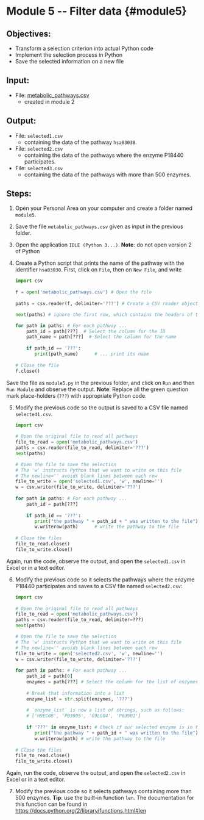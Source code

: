 # Module 5 -- Filter data {#module5}

## Objectives:

- Transform a selection criterion into actual Python code
- Implement the selection process in Python
- Save the selected information on a new file

## Input:

- File: [metabolic_pathways.csv](files/metabolic_pathways.csv)
    - created in module 2

## Output:

- File: `selected1.csv`
    * containing the data of the pathway `hsa03030`.
- File: `selected2.csv`
    * containing the data of the pathways where the enzyme P18440 participates.
- File: `selected3.csv`
    * containing the data of the pathways with more than 500 enzymes.
    
## Steps:

1. Open your Personal Area on your computer and create a folder named `module5`.

2. Save the file `metabolic_pathways.csv` given as input in the previous folder.

3. Open the application `IDLE (Python 3...)`.
**Note**: do not open version 2 of Python 

4. Create a Python script that prints the name of the pathway with the identifier `hsa03030`.
First, click on `File`, then on `New File`, and write
    ```python
    import csv
     
    f = open('metabolic_pathways.csv') # Open the file
  
    paths = csv.reader(f, delimiter='???') # Create a CSV reader object
    
    next(paths) # ignore the first row, which contains the headers of the columns called "metadata" 
    
    for path in paths: # For each pathway ...
        path_id = path[???]  # Select the column for the ID
        path_name = path[???]  # Select the column for the name
        
        if path_id == '???':
           print(path_name)      # ... print its name
        
    # Close the file
    f.close()
    ```
Save the file as `module5.py` in the previous folder, and click on `Run` and then `Run Module` and observe the output.
**Note**: Replace all the green question mark place-holders (`???`) with appropriate Python code.

5. Modify the previous code so the output is saved to a CSV file named `selected1.csv`.
    ```python
    import csv
     
    # Open the original file to read all pathways
    file_to_read = open('metabolic_pathways.csv')
    paths = csv.reader(file_to_read, delimiter='???')
    next(paths) 
    
    # Open the file to save the selection
    # The 'w' instructs Python that we want to write on this file
    # The newline='' avoids blank lines between each row
    file_to_write = open('selected1.csv', 'w', newline='')
    w = csv.writer(file_to_write, delimiter='???')
        
    for path in paths: # For each pathway ...
        path_id = path[???]  
        
        if path_id == '???':
           print("the pathway " + path_id + " was written to the file")      
           w.writerow(path)      # write the pathway to the file
     
    # Close the files
    file_to_read.close()
    file_to_write.close()
    ```
Again, run the code, observe the output, and open the `selected1.csv` in Excel or in a text editor.

6. Modify the previous code so it selects the pathways where the enzyme P18440 participates and saves to a CSV file named `selected2.csv`:
    ```python
    import csv
     
    # Open the original file to read all pathways
    file_to_read = open('metabolic_pathways.csv')
    paths = csv.reader(file_to_read, delimiter=???)
    next(paths) 
    
    # Open the file to save the selection
    # The 'w' instructs Python that we want to write on this file
    # The newline='' avoids blank lines between each row
    file_to_write = open('selected2.csv', 'w', newline='')
    w = csv.writer(file_to_write, delimiter='???')
        
    for path in paths: # For each pathway ...
        path_id = path[0]
        enzymes = path[???] # Select the column for the list of enzymes
            
        # Break that information into a list
        enzyme_list = str.split(enzymes, '???')
        
        # `enzyme_list` is now a list of strings, such as follows:
        # ['H9EC08', 'P03905', 'G9LG04', 'P03901']
        
        if '???' in enzyme_list: # Check if our selected enzyme is in that list
           print("the pathway " + path_id + " was written to the file")      
           w.writerow(path) # write the pathway to the file
     
    # Close the files
    file_to_read.close()
    file_to_write.close()
    ```
Again, run the code, observe the output, and open the `selected2.csv` in Excel or in a text editor.

7. Modify the previous code so it selects pathways containing more than 500 enzymes.
**Tip**: use the built-in function `len`.
The documentation for this function can be found in <https://docs.python.org/2/library/functions.html#len>






